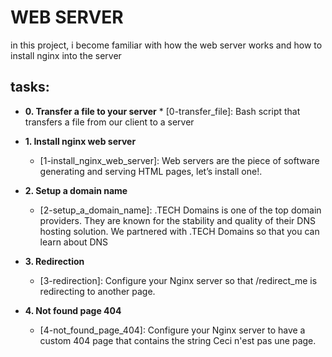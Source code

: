 # WEB SERVER

in this project, i become familiar with how the web server works and how to install nginx into the server

## tasks: 

* **0. Transfer a file to your server**
  * 
  [0-transfer_file]:
  Bash script that transfers a file from our client to a server

* **1. Install nginx web server**
  * [1-install_nginx_web_server]:
  Web servers are the piece of software generating and serving HTML pages, let’s install one!.

* **2. Setup a domain name**
  *    [2-setup_a_domain_name]:
  .TECH Domains is one of the top domain providers. They are known for the stability and quality of their DNS hosting solution. We partnered with .TECH Domains so that you can learn about DNS

* **3. Redirection**
  * [3-redirection]:
  Configure your Nginx server so that /redirect_me is redirecting to another page.

* **4. Not found page 404**
  * [4-not_found_page_404]: Configure your Nginx server to have a custom 404 page that contains the string Ceci n'est pas une page.